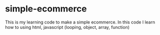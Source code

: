 # simple-ecommerce
This is my learning code to make a simple ecommerce. In this code I learn how to using html, javascript (looping, object, array, function)
